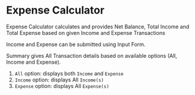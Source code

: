 # Expense Calculator

Expense Calculator calculates and provides Net Balance, Total Income and Total Expense based on given Income and Expense Transactions

Income and Expense can be submitted using Input Form.

Summary gives All Transaction details based on available options (All, Income and Expense).

1. `All` option: displays both `Income` and `Expense`
1. `Income` option: displays All `Income(s)`
1. `Expense` option: displays All `Expense(s)`